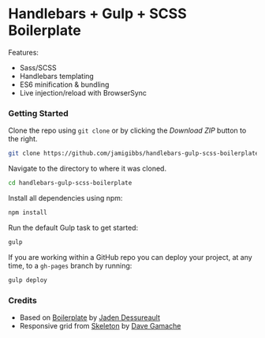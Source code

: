 # Handlebars + Gulp + SCSS Boilerplate

Features:
* Sass/SCSS
* Handlebars templating
* ES6 minification & bundling
* Live injection/reload with BrowserSync

### Getting Started

Clone the repo using `git clone` or by clicking the *Download ZIP* button to the right.

```sh
git clone https://github.com/jamigibbs/handlebars-gulp-scss-boilerplate
```

Navigate to the directory to where it was cloned.

```sh
cd handlebars-gulp-scss-boilerplate
```

Install all dependencies using npm:

```sh
npm install
```

Run the default Gulp task to get started:

```sh
gulp
```

If you are working within a GitHub repo you can deploy your project, at any time, to a `gh-pages` branch by running:

```sh
gulp deploy
```

### Credits

- Based on [Boilerplate](https://github.com/jadnco/static-boilerplate) by [Jaden Dessureault](https://github.com/jadnco)
- Responsive grid from [Skeleton](http://getskeleton.com) by [Dave Gamache](https://github.com/dhg)

